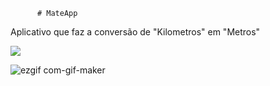           # MateApp
Aplicativo que faz a conversão de "Kilometros" em "Metros"

<html>
<img src="https://ik.imagekit.io/761dmgtoep/MateImage_w8zYI1K1w.png">
</html>



![ezgif com-gif-maker](https://user-images.githubusercontent.com/72771120/96131631-d0db8a80-0ecf-11eb-898e-b02b3930957f.gif)
